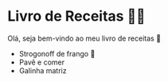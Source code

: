 # Livro de Receitas :man_cook:



Olá, seja bem-vindo ao meu livro de receitas :man_dancing:



- Strogonoff de frango :chicken:
- Pavê e comer
- Galinha matriz
